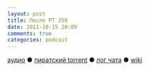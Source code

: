 ```yaml
---
layout: post
title: После РТ 259
date: 2011-10-15 20:09
comments: true
categories: podcast
---
```

[аудио](http://cdn.radio-t.com/rt259post.mp3) ● [пиратский torrent](http://pirates.radio-t.com/torrents/rt259post.mp3.torrent) ● [лог чата](http://chat.radio-t.com/logs/radio-t-259.html) ● [wiki](http://wiki.radio-t.com/%D0%9F%D0%BE%D1%81%D0%BB%D0%B5_%D0%A0%D0%A2_259)<audio src="http://cdn.radio-t.com/rt259post.mp3" preload="none">
